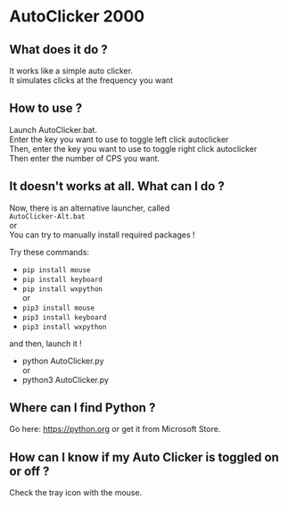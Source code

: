 # AutoClicker 2000

## What does it do ?

It works like a simple auto clicker.\
It simulates clicks at the frequency you want

## How to use ?

Launch AutoClicker.bat.\
Enter the key you want to use to toggle left click autoclicker\
Then, enter the key you want to use to toggle right click autoclicker\
Then enter the number of CPS you want.

## It doesn't works at all. What can I do ?

Now, there is an alternative launcher, called\
```AutoClicker-Alt.bat```\
or\
You can try to manually install required packages !

Try these commands:

- ```pip install mouse```
- ```pip install keyboard```
- ```pip install wxpython```\
or
- ```pip3 install mouse```
- ```pip3 install keyboard```
- ```pip3 install wxpython```

and then, launch it !

- python AutoClicker.py\
or
- python3 AutoClicker.py

## Where can I find Python ?

Go here: https://python.org or get it from Microsoft Store.

## How can I know if my Auto Clicker is toggled on or off ?

Check the tray icon with the mouse.
